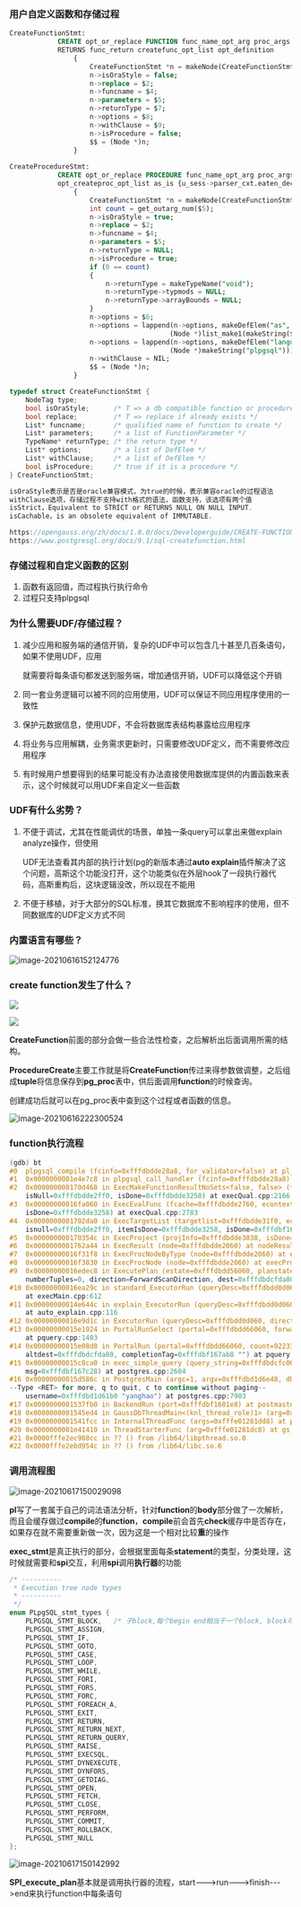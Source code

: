 ### 用户自定义函数和存储过程

```sql
CreateFunctionStmt:
			CREATE opt_or_replace FUNCTION func_name_opt_arg proc_args
			RETURNS func_return createfunc_opt_list opt_definition
				{
					CreateFunctionStmt *n = makeNode(CreateFunctionStmt);
					n->isOraStyle = false;
					n->replace = $2;
					n->funcname = $4;
					n->parameters = $5;
					n->returnType = $7;
					n->options = $8;
					n->withClause = $9; 
					n->isProcedure = false;
					$$ = (Node *)n;
				}
				
CreateProcedureStmt:
			CREATE opt_or_replace PROCEDURE func_name_opt_arg proc_args
			opt_createproc_opt_list as_is {u_sess->parser_cxt.eaten_declare = false; u_sess->parser_cxt.eaten_begin = false;} subprogram_body
				{
					CreateFunctionStmt *n = makeNode(CreateFunctionStmt);
					int count = get_outarg_num($5);
					n->isOraStyle = true;
					n->replace = $2;
					n->funcname = $4;
					n->parameters = $5;
					n->returnType = NULL;
					n->isProcedure = true;
					if (0 == count)
					{
						n->returnType = makeTypeName("void");   
						n->returnType->typmods = NULL;
						n->returnType->arrayBounds = NULL;
					}
					n->options = $6;
					n->options = lappend(n->options, makeDefElem("as",
										(Node *)list_make1(makeString($9))));
					n->options = lappend(n->options, makeDefElem("language",
										(Node *)makeString("plpgsql")));
					n->withClause = NIL;
					$$ = (Node *)n;
				}
```

```c
typedef struct CreateFunctionStmt {
    NodeTag type;
    bool isOraStyle;      /* T => a db compatible function or procedure */
    bool replace;         /* T => replace if already exists */
    List* funcname;       /* qualified name of function to create */
    List* parameters;     /* a list of FunctionParameter */
    TypeName* returnType; /* the return type */
    List* options;        /* a list of DefElem */
    List* withClause;     /* a list of DefElem */
    bool isProcedure;     /* true if it is a procedure */
} CreateFunctionStmt;

isOraStyle表示是否是oracle兼容模式，为true的时候，表示兼容oracle的过程语法
withClause选项，存储过程不支持with格式的语法，函数支持，该选项有两个值
isStrict，Equivalent to STRICT or RETURNS NULL ON NULL INPUT.
isCachable，is an obsolete equivalent of IMMUTABLE.

https://opengauss.org/zh/docs/1.0.0/docs/Developerguide/CREATE-FUNCTION.html
https://www.postgresql.org/docs/9.1/sql-createfunction.html
```

### 存储过程和自定义函数的区别

1. 函数有返回值，而过程执行执行命令
2. 过程只支持plpgsql

### 为什么需要**UDF**/存储过程？

1. 减少应⽤和服务端的通信开销，复杂的UDF中可以包含⼏⼗甚⾄⼏百条语句，如果不使⽤UDF，应⽤

   就需要将每条语句都发送到服务端，增加通信开销，UDF可以降低这个开销

2. 同⼀套业务逻辑可以被不同的应⽤使⽤，UDF可以保证不同应⽤程序使⽤的⼀致性

3. 保护元数据信息，使⽤UDF，不会将数据库表结构暴露给应⽤程序

4. 将业务与应⽤解耦，业务需求更新时，只需要修改UDF定义，⽽不需要修改应⽤程序

5.  有时候⽤户想要得到的结果可能没有办法直接使⽤数据库提供的内置函数来表示，这个时候就可以⽤UDF来⾃定义⼀些函数

### **UDF**有什么劣势？

1. 不便于调试，尤其在性能调优的场景，单独⼀条query可以拿出来做explain analyze操作，但使⽤

   UDF⽆法查看其内部的执⾏计划(pg的新版本通过**auto explain**插件解决了这个问题，高斯这个功能没打开，这个功能类似在外层hook了一段执行器代码，高斯重构后，这块逻辑没改，所以现在不能用

2. 不便于移植，对于⼤部分的SQL标准，换其它数据库不影响程序的使⽤，但不同数据库的UDF定义⽅式不同

### 内置语言有哪些？

![image-20210616152124776](language.png)

### **create function**发⽣了什么？

![](create-func1.png)

![](create-func2.png)

**CreateFunction**前⾯的部分会做⼀些合法性检查，之后解析出后⾯调⽤所需的结构。

**ProcedureCreate**主要⼯作就是将**CreateFunction**传过来得参数做调整，之后组成**tuple**将信息保存到**pg_proc**表中，供后⾯调⽤**function**的时候查询。

创建成功后就可以在pg_proc表中查到这个过程或者函数的信息。

![image-20210616222300524](pg_proc.png)

### **function**执⾏流程

```c
(gdb) bt
#0  plpgsql_compile (fcinfo=0xfffdbdde28a8, for_validator=false) at pl_comp.cpp:113
#1  0x0000000001e4e7c8 in plpgsql_call_handler (fcinfo=0xfffdbdde28a8) at pl_handler.cpp:221
#2  0x000000000170d468 in ExecMakeFunctionResultNoSets<false, false> (fcache=0xfffdbdde2760, econtext=0xfffdbdde2188,
    isNull=0xfffdbdde2ff0, isDone=0xfffdbdde3258) at execQual.cpp:2166
#3  0x00000000016fa060 in ExecEvalFunc (fcache=0xfffdbdde2760, econtext=0xfffdbdde2188, isNull=0xfffdbdde2ff0,
    isDone=0xfffdbdde3258) at execQual.cpp:2783
#4  0x0000000001702da0 in ExecTargetList (targetlist=0xfffdbdde31f0, econtext=0xfffdbdde2188, values=0xfffdbdde2fa8,
    isnull=0xfffdbdde2ff0, itemIsDone=0xfffdbdde3258, isDone=0xfffdbf16738c) at execQual.cpp:5581
#5  0x000000000170354c in ExecProject (projInfo=0xfffdbdde3038, isDone=0xfffdbf16738c) at execQual.cpp:5770
#6  0x0000000001762a44 in ExecResult (node=0xfffdbdde2060) at nodeResult.cpp:149
#7  0x00000000016f31f8 in ExecProcNodeByType (node=0xfffdbdde2060) at execProcnode.cpp:609
#8  0x00000000016f3830 in ExecProcNode (node=0xfffdbdde2060) at execProcnode.cpp:774
#9  0x00000000016edec8 in ExecutePlan (estate=0xfffdbdd56060, planstate=0xfffdbdde2060, operation=CMD_SELECT, sendTuples=true,
    numberTuples=0, direction=ForwardScanDirection, dest=0xfffdbdcfda80) at execMain.cpp:2141
#10 0x00000000016ea29c in standard_ExecutorRun (queryDesc=0xfffdbdd0d060, direction=ForwardScanDirection, count=0)
    at execMain.cpp:612
#11 0x00000000014e644c in explain_ExecutorRun (queryDesc=0xfffdbdd0d060, direction=ForwardScanDirection, count=0)
    at auto_explain.cpp:116
#12 0x00000000016e9d1c in ExecutorRun (queryDesc=0xfffdbdd0d060, direction=ForwardScanDirection, count=0) at execMain.cpp:492
#13 0x00000000015e1924 in PortalRunSelect (portal=0xfffdbdd66060, forward=true, count=0, dest=0xfffdbdcfda80)
    at pquery.cpp:1403
#14 0x00000000015e08d8 in PortalRun (portal=0xfffdbdd66060, count=9223372036854775807, isTopLevel=true, dest=0xfffdbdcfda80,
    altdest=0xfffdbdcfda80, completionTag=0xfffdbf167ab8 "") at pquery.cpp:1141
#15 0x00000000015c8ca0 in exec_simple_query (query_string=0xfffdbdcfc060 "select add(1, 2);", messageType=QUERY_MESSAGE,
    msg=0xfffdbf167c28) at postgres.cpp:2604
#16 0x00000000015d586c in PostgresMain (argc=1, argv=0xfffdbd1d6e48, dbname=0xfffdbd1d61f8 "postgres",
--Type <RET> for more, q to quit, c to continue without paging--
    username=0xfffdbd1d61b0 "yanghao") at postgres.cpp:7903
#17 0x0000000001537fb0 in BackendRun (port=0xfffdbf1681e8) at postmaster.cpp:6989
#18 0x0000000001545ed4 in GaussDbThreadMain<(knl_thread_role)1> (arg=0xfffe01281dd8) at postmaster.cpp:10164
#19 0x0000000001541fcc in InternalThreadFunc (args=0xfffe01281dd8) at postmaster.cpp:10629
#20 0x0000000001e41410 in ThreadStarterFunc (arg=0xfffe01281dc8) at gs_thread.cpp:377
#21 0x0000fffe2ec988cc in ?? () from /lib64/libpthread.so.0
#22 0x0000fffe2ebd954c in ?? () from /lib64/libc.so.6
```

### 调用流程图

![image-20210617150029098](pl_handler.png)

​	**pl**写了⼀套属于⾃⼰的词法语法分析，针对**function**的**body**部分做了⼀次解析，而且会缓存做过**compile**的**function**，**compile**前会⾸先**check**缓存中是否存在，如果存在就不需要重新做⼀次，因为这是⼀个相对⽐较**重**的操作

​	**exec_stmt**是真正执⾏的部分，会根据⾥⾯每条**statement**的类型，分类处理，这时候就需要和**spi**交互，利⽤**spi**调⽤**执行器**的功能

```c
/* ----------
 * Execution tree node types
 * ----------
 */
enum PLpgSQL_stmt_types {
    PLPGSQL_STMT_BLOCK,   /* ⼦block,每个begin end相当于⼀个block, block可以套block*/
    PLPGSQL_STMT_ASSIGN,
    PLPGSQL_STMT_IF,
    PLPGSQL_STMT_GOTO,
    PLPGSQL_STMT_CASE,
    PLPGSQL_STMT_LOOP,
    PLPGSQL_STMT_WHILE,
    PLPGSQL_STMT_FORI,
    PLPGSQL_STMT_FORS,
    PLPGSQL_STMT_FORC,
    PLPGSQL_STMT_FOREACH_A,
    PLPGSQL_STMT_EXIT,
    PLPGSQL_STMT_RETURN,
    PLPGSQL_STMT_RETURN_NEXT,
    PLPGSQL_STMT_RETURN_QUERY,
    PLPGSQL_STMT_RAISE,
    PLPGSQL_STMT_EXECSQL,
    PLPGSQL_STMT_DYNEXECUTE,
    PLPGSQL_STMT_DYNFORS,
    PLPGSQL_STMT_GETDIAG,
    PLPGSQL_STMT_OPEN,
    PLPGSQL_STMT_FETCH,
    PLPGSQL_STMT_CLOSE,
    PLPGSQL_STMT_PERFORM,
    PLPGSQL_STMT_COMMIT,
    PLPGSQL_STMT_ROLLBACK,
    PLPGSQL_STMT_NULL
};
```

![image-20210617150142992](pl_exec.png)

​	**SPI_execute_plan**基本就是调用执行器的流程，start--->run--->finish--->end来执行function中每条语句